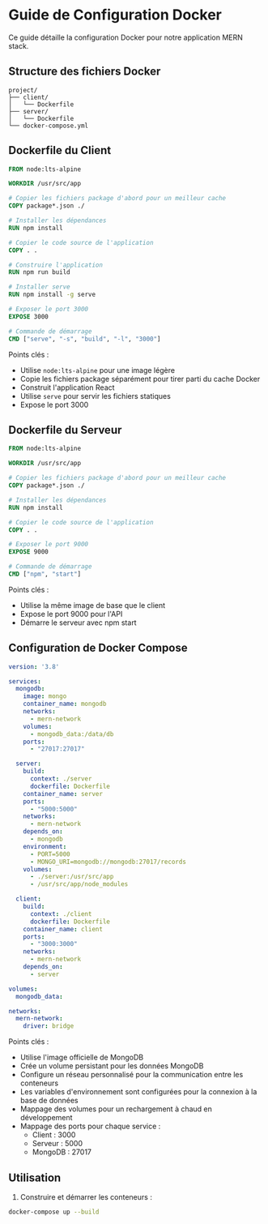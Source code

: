 # Guide de Configuration Docker

Ce guide détaille la configuration Docker pour notre application MERN stack.

## Structure des fichiers Docker

```
project/
├── client/
│   └── Dockerfile
├── server/
│   └── Dockerfile
└── docker-compose.yml
```

## Dockerfile du Client

```dockerfile
FROM node:lts-alpine

WORKDIR /usr/src/app

# Copier les fichiers package d'abord pour un meilleur cache
COPY package*.json ./

# Installer les dépendances
RUN npm install

# Copier le code source de l'application
COPY . .

# Construire l'application
RUN npm run build

# Installer serve
RUN npm install -g serve

# Exposer le port 3000
EXPOSE 3000

# Commande de démarrage
CMD ["serve", "-s", "build", "-l", "3000"]
```

Points clés :
- Utilise `node:lts-alpine` pour une image légère
- Copie les fichiers package séparément pour tirer parti du cache Docker
- Construit l'application React
- Utilise `serve` pour servir les fichiers statiques
- Expose le port 3000

## Dockerfile du Serveur

```dockerfile
FROM node:lts-alpine

WORKDIR /usr/src/app

# Copier les fichiers package d'abord pour un meilleur cache
COPY package*.json ./

# Installer les dépendances
RUN npm install

# Copier le code source de l'application
COPY . .

# Exposer le port 9000
EXPOSE 9000

# Commande de démarrage
CMD ["npm", "start"]
```

Points clés :
- Utilise la même image de base que le client
- Expose le port 9000 pour l'API
- Démarre le serveur avec npm start

## Configuration de Docker Compose

```yaml
version: '3.8'

services:
  mongodb:
    image: mongo
    container_name: mongodb
    networks:
      - mern-network
    volumes:
      - mongodb_data:/data/db
    ports:
      - "27017:27017"

  server:
    build: 
      context: ./server
      dockerfile: Dockerfile
    container_name: server
    ports:
      - "5000:5000"
    networks:
      - mern-network
    depends_on:
      - mongodb
    environment:
      - PORT=5000
      - MONGO_URI=mongodb://mongodb:27017/records
    volumes:
      - ./server:/usr/src/app
      - /usr/src/app/node_modules

  client:
    build:
      context: ./client
      dockerfile: Dockerfile
    container_name: client
    ports:
      - "3000:3000"
    networks:
      - mern-network
    depends_on:
      - server

volumes:
  mongodb_data:

networks:
  mern-network:
    driver: bridge
```

Points clés :
- Utilise l'image officielle de MongoDB
- Crée un volume persistant pour les données MongoDB
- Configure un réseau personnalisé pour la communication entre les conteneurs
- Les variables d'environnement sont configurées pour la connexion à la base de données
- Mappage des volumes pour un rechargement à chaud en développement
- Mappage des ports pour chaque service :
  - Client : 3000
  - Serveur : 5000
  - MongoDB : 27017

## Utilisation

1. Construire et démarrer les conteneurs :
```bash
docker-compose up --build
```
